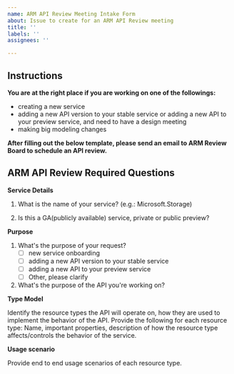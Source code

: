 ```yaml
---
name: ARM API Review Meeting Intake Form
about: Issue to create for an ARM API Review meeting
title: ''
labels: ''
assignees: ''

---
```

## Instructions 
**You are at the right place if you are working on one of the followings:**
  * creating a new service 
  * adding a new API version to your stable service or adding a new API to your preview service, and need to have a design meeting 
  * making big modeling changes

**After filling out the below template, please send an email to ARM Review Board to schedule an API review. <looking to do this automatically>**

## ARM API Review Required Questions
**Service Details**
1. What is the name of your service? (e.g.: Microsoft.Storage)

2. Is this a GA(publicly available) service, private or public preview? 

**Purpose**
1. What's the purpose of your request?    
      - [ ] new service onboarding 
      - [ ] adding a new API version to your stable service 
      - [ ] adding a new API to your preview service
      - [ ] Other, please clarify 
      
2. What's the purpose of the API you're working on? <might need an example here>

**Type Model**

Identify the resource types the API will operate on, how they are used to implement the behavior of the API. Provide the following for each resource type: Name, important properties, description of how the resource type affects/controls the behavior of the service. <might need an example here>

**Usage scenario**

Provide end to end usage scenarios of each resource type. <might need an example here>

